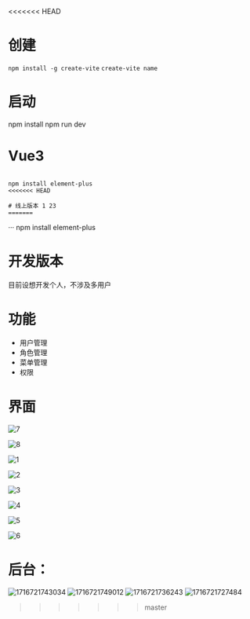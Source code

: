 <<<<<<< HEAD


# 创建

```npm install -g create-vite```
```create-vite name```

# 启动
npm install
npm run dev
# Vue3
```

npm install element-plus
<<<<<<< HEAD

# 线上版本 1 23
=======
```
···
npm install element-plus


# 开发版本

目前设想开发个人，不涉及多用户

# 功能

- 用户管理
- 角色管理
- 菜单管理
- 权限

# 界面





![7](./7.jpg)

![8](./8.jpg)

![1](./1.jpg)

![2](./2.jpg)

![3](./3.jpg)

![4](./4.jpg)

![5](./5.jpg)

![6](./6.jpg)

# 后台：

![1716721743034](./1716721743034.jpg)
![1716721749012](./1716721749012.jpg)
![1716721736243](./1716721736243.jpg)
![1716721727484](./1716721727484.jpg)
>>>>>>> master
